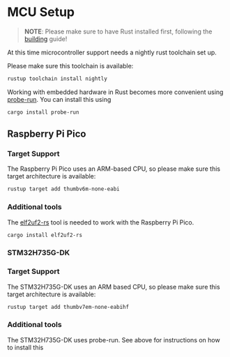 # MCU Setup

> **NOTE**: Please make sure to have Rust installed first, following the
> [building](building.md) guide!

At this time microcontroller support needs a nightly rust toolchain set up.

Please make sure this toolchain is available:

```sh
rustup toolchain install nightly
```

Working with embedded hardware in Rust becomes more convenient using
[probe-run](https://github.com/knurling-rs/probe-run). You can install this
using

```sh
cargo install probe-run
```

## Raspberry Pi Pico

### Target Support

The Raspberry Pi Pico uses an ARM-based CPU, so please make sure this target architecture is
available:

```sh
rustup target add thumbv6m-none-eabi
```

### Additional tools

The [elf2uf2-rs](https://github.com/jonil/elf2uf2-rs) tool is needed to work with the Raspberry Pi Pico.

```sh
cargo install elf2uf2-rs
```

### STM32H735G-DK

### Target Support

The STM32H735G-DK uses an ARM based CPU, so please make sure this target architecture is
available:

```sh
rustup target add thumbv7em-none-eabihf
```

### Additional tools

The STM32H735G-DK uses probe-run. See above for instructions on how to install this

